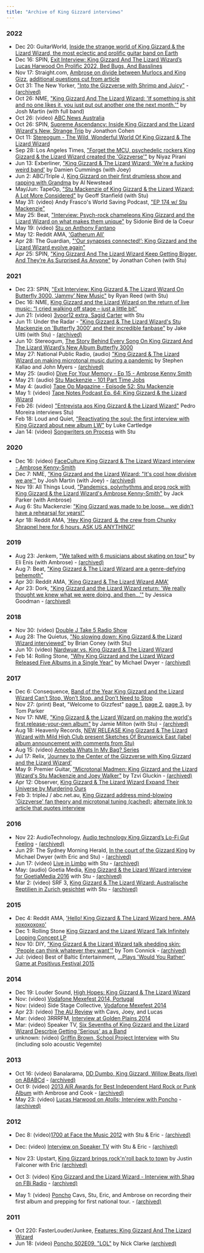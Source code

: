 ```yaml
---
title: "Archive of King Gizzard interviews"
---
```


### 2022

* Dec 20: GuitarWorld, [Inside the strange world of King Gizzard & the Lizard Wizard, the most eclectic and prolific guitar band on Earth](https://www.guitarworld.com/features/king-gizzard-and-the-lizard-wizard-stu-mackenzie-omnium-gatherum)
* Dec 16: SPIN, [Exit Interview: King Gizzard And The Lizard Wizard’s Lucas Harwood On Prolific 2022, Bed Bugs, And Basslines](https://www.spin.com/2022/12/king-gizzard-lucas-harwood-exit-interview/)
* Nov 17: Straight.com, [Ambrose on divide between Murlocs and King Gizz](https://www.straight.com/music/murlocs-bring-it-back-down-to-earth),
  [additional questions cut from article](https://www.reddit.com/r/KGATLW/comments/yxtsso/i_interviewed_amby_heres_the_story/)
* Oct 31: The New Yorker, ["Into the Gizzverse with Shrimp and Juicy"](https://www.newyorker.com/magazine/2022/11/07/into-the-gizzverse-with-shrimp-and-juicy) - [(archived)](https://web.archive.org/web/20230104050548/https://www.newyorker.com/magazine/2022/11/07/into-the-gizzverse-with-shrimp-and-juicy)
* Oct 26: NME, ["King Gizzard And The Lizard Wizard: 'If something is shit and no one likes it, you just put out another one the next month.'"](https://www.nme.com/big-reads/king-gizzard-and-the-lizard-wizard-cover-interview-2022-changes-3335897) by Josh Martin (with full band)
* Oct 26: (video) [ABC News Australia](https://www.youtube.com/watch?v=rxle4toNKHU)
* Oct 26: SPIN, [Supreme Ascendancy: Inside King Gizzard and the Lizard Wizard's New, Strange Trip](https://www.spin.com/2022/10/king-gizzard-and-the-lizard-wizard-three-albums-tour/) by Jonathon Cohen
* Oct 11: [Stereogum - The Wild, Wonderful World Of King Gizzard & The Lizard Wizard](https://www.stereogum.com/2202315/king-gizzard-and-the-lizard-wizard-stu-mackenzie/interviews/cover-story/)
* Sep 28: Los Angeles Times, ["Forget the MCU, psychedelic rockers King Gizzard & the Lizard Wizard created the 'Gizzverse'"](https://www.latimes.com/entertainment-arts/music/story/2022-09-28/king-gizzard-the-lizard-wizard-prepare-for-desert-daze) by Niyaz Pirani
* Jun 13: Exberliner, ["King Gizzard & The Lizard Wizard: 'We're a fucking weird band'](https://beat.com.au/interview-psych-rock-chameleons-king-gizzard-and-the-lizard-wizard-on-what-makes-them-unique/) by Damien Cummings (with Joey)
* Jun 2: ABC/Triple J, [King Gizzard on their first drumless show and rapping with Grandma](https://www.abc.net.au/triplej/news/king-gizzard-interview-drumless-show-covid-rapping-98yo-grandma/13913622) by Al Newstead
* May/Jun: TapeOp, ["Stu Mackenzie of King Gizzard & the Lizard Wizard: A Lot More Considered"](https://tapeop.com/interviews/149/stu-mackenzie-king-gizzard-amp-lizard-wizard/) by Geoff Stanfield (with Stu)
* May 31: (video) Andy Frasco's World Saving Podcast, ["EP 174 w/ Stu Mackenzie"](https://www.youtube.com/watch?v=aUnZ7iEmDxQ)
* May 25: Beat, ["Interview: Psych-rock chameleons King Gizzard and the Lizard Wizard on what makes them unique"](https://beat.com.au/interview-psych-rock-chameleons-king-gizzard-and-the-lizard-wizard-on-what-makes-them-unique/) by Sidonie Bird de la Coeur
* May 19: (video) [Stu on Anthony Fantano](https://www.youtube.com/watch?v=E8MtjdwLZww)
* May 12: Reddit AMA, ['Gatherum All'](https://www.reddit.com/r/indieheads/comments/unjs8a/king_gizzard_ama_gatherum_all/)
* Apr 28: The Guardian, ["‘Our synapses connected!’: King Gizzard and the Lizard Wizard evolve again"](https://www.theguardian.com/music/2022/apr/28/our-synapses-connected-king-gizzard-and-the-lizard-wizard-evolve-again)
* Apr 25: SPIN, ["King Gizzard And The Lizard Wizard Keep Getting Bigger, And They’re As Surprised As Anyone"](https://www.spin.com/2022/04/king-gizzard-and-the-lizard-wizard-stu-mckenzie-interview/) by Jonathan Cohen (with Stu)

### 2021

* Dec 23: SPIN, ["Exit Interview: King Gizzard & The Lizard Wizard On Butterfly 3000, ‘Jammy’ New Music"](https://www.spin.com/2021/12/king-gizzard-and-the-lizard-wizard-interview-2021/) by Ryan Reed (with Stu)
* Dec 16: NME, [King Gizzard and the Lizard Wizard on the return of live music: “I cried walking off stage – just a little bit”](https://www.nme.com/en_au/features/music-features/king-gizzard-and-the-lizard-wizard-stu-mackenzie-live-music-butterfly-3000-album-3119874)
* Jun 21: (video) [3voor12 extra, Sagid Carter](https://www.youtube.com/watch?v=WKXDI_INZgs) with Stu
* Jun 11: Under the Radar - ["King Gizzard & The Lizard Wizard's Stu Mackenzie on 'Butterfly 3000' and their incredible fanbase"](https://www.undertheradarmag.com/interviews/king_gizzard_the_lizard_wizards_stu_mackenzie_on_butterfly_3000_and_their_i) by Jake Uitti (with Stu) - [(archived)](https://web.archive.org/web/20230104035348/https://www.undertheradarmag.com/interviews/king_gizzard_the_lizard_wizards_stu_mackenzie_on_butterfly_3000_and_their_i)
* Jun 10: Stereogum, [The Story Behind Every Song On King Gizzard And The Lizard Wizard’s New Album Butterfly 3000](https://www.stereogum.com/2150545/king-gizzard-butterfly-3000/interviews/footnotes-interview/)
* May 27: National Public Radio, (audio) ["King Gizzard & The Lizard Wizard on making microtonal music during a pandemic](https://www.npr.org/2021/05/27/1000902256/king-gizzard-the-lizard-wizard-on-making-microtonal-music-during-a-pandemic) by Stephen Kallao and John Myers - [(archived)](https://web.archive.org/web/20230104033504/https://www.npr.org/2021/05/27/1000902256/king-gizzard-the-lizard-wizard-on-making-microtonal-music-during-a-pandemic)
* May 25: (audio) [Dive For Your Memory - Ep 15 - Ambrose Kenny Smith](https://diveforyourmemory.podbean.com/e/dive-for-your-memory-ep-15-ambrose-kenny-smith/)
* May 21: (audio) [Stu Mackenzie - 101 Part Time Jobs](https://www.youtube.com/watch?v=d7IBZFoDxhk)
* May 4: (audio) [Tape Op Magazine - Episode 52: Stu Mackenzie](https://www.youtube.com/watch?v=tCCNkdWyOXI)
* May 1: (video) [Tape Notes Podcast Ep. 64: King Gizzard & the Lizard Wizard](https://www.youtube.com/watch?v=ODI0x2unT2Q)
* Feb 26: (video) ["Entrevista aos King Gizzard & the Lizard Wizard"](https://www.youtube.com/watch?v=ZEeiCaa58GM&list=PLKV-LnsZiOo83lY6Afgj8H3gGsYISSXrC&index=36&t=10s) Pedro Moreira interviews Stu)
* Feb 18: Loud and Quiet, ["Reactivating the soul: the first interview with King Gizzard about new album LW"](https://www.loudandquiet.com/interview/reactivating-the-soul-the-first-interview-with-king-gizzard-about-new-album-lw/) by Luke Cartledge
* Jan 14: (video) [Songwriters on Process](https://www.youtube.com/watch?v=Icnno_Qno1I) with Stu

### 2020

* Dec 16: (video) [FaceCulture King Gizzard & The Lizard Wizard interview - Ambrose Kenny-Smith](https://www.youtube.com/watch?v=hGZ55hxXpMM)
* Dec 7: NME, ["King Gizzard and the Lizard Wizard: "It's cool how divisive we are'"](https://www.nme.com/en_au/features/king-gizzard-and-the-lizard-wizard-album-kg-interview-2020-2833101?amp) by Josh Martin (with Joey) - [(archived)](http://web.archive.org/web/20230104034829/https://www.nme.com/en_au/features/king-gizzard-and-the-lizard-wizard-album-kg-interview-2020-2833101?amp)
* Nov 19: All Things Loud, ["Pandemics, polyrhythms and prog rock with King Gizzard & the Lizard Wizard's Ambrose Kenny-Smith"](https://www.allthingsloud.com/king-gizzard-interview/) by Jack Parker (with Ambrose)
* Aug 6: Stu Mackenzie: ["King Gizzard was made to be loose... we didn't have a rehearsal for years!"](https://www.guitarworld.com/features/stu-mackenzie-king-gizzard-was-made-to-be-loose-we-didnt-have-a-rehearsal-for-years)
* Apr 18: Reddit AMA, ['Hey King Gizzard ＆ the crew from Chunky Shrapnel here for 6 hours. ASK US ANYTHING!'](https://www.reddit.com/r/Music/comments/g3bi64/hey_king_gizzard_the_crew_from_chunky_shrapnel/)

### 2019

* Aug 23: Jenkem, ["We talked with 6 musicians about skating on tour"](https://www.jenkemmag.com/home/2019/08/23/talked-6-musicians-skating-tour/) by Eli Enis (with Ambrose) - [(archived)](https://web.archive.org/web/20230104052513/https://www.jenkemmag.com/home/2019/08/23/talked-6-musicians-skating-tour/)
* Aug 7: Beat, ["King Gizzard & The Lizard Wizard are a genre-defying behemoth"](https://beat.com.au/king-gizzard-the-lizard-wizard-are-a-genre-defying-behemoth/)
* Apr 30: Reddit AMA, ['King Gizzard & The Lizard Wizard AMA'](https://www.reddit.com/r/indieheads/comments/biuz0b/king_gizzard_the_lizard_wizard_ama/)
* Apr 23: Dork, ["King Gizzard and the Lizard Wizard return: 'We really thought we knew what we were doing, and then...'"](https://readdork.com/features/king-gizzard-and-the-lizard-wizard-interview-may19/) by Jessica Goodman - [(archived)](https://web.archive.org/web/20230104050320/https://readdork.com/features/king-gizzard-and-the-lizard-wizard-interview-may19/)

### 2018

* Nov 30: (video) [Double J Take 5 Radio Show](https://www.abc.net.au/radio/programs/take-5/king-gizzard-and-the-lizard-wizard-take-5/10572370)
* Aug 28: The Quietus, ["No slowing down: King Gizzard & the Lizard Wizard interviewed"](https://thequietus.com/articles/25160-king-gizzard-and-the-lizard-wizard-interview) by Brian Coney (with Stu)
* Jun 10: (video) [Nardwuar vs. King Gizzard & The Lizard Wizard](https://www.youtube.com/watch?v=ENCswmcSALI)
* Feb 14: Rolling Stone, ["Why King Gizzard and the Lizard Wizard Released Five Albums in a Single Year"](https://www.rollingstone.com/music/music-features/why-king-gizzard-and-the-lizard-wizard-released-five-albums-in-a-single-year-198057/) by Michael Dwyer - [(archived)](https://web.archive.org/web/20230104052140/https://www.rollingstone.com/music/music-features/why-king-gizzard-and-the-lizard-wizard-released-five-albums-in-a-single-year-198057/)

### 2017

* Dec 6: Consequence, [Band of the Year King Gizzard and the Lizard Wizard Can’t Stop, Won’t Stop, and Don’t Need to Stop](https://consequence.net/2017/12/band-of-the-year-king-gizzard-and-the-lizard-wizard-cant-stop-wont-stop-and-dont-need-to-stop/)
* Nov 27: (print) Beat, "Welcome to Gizzfest" [page 1](https://preview.redd.it/rox0bbpbkbda1.jpg?width=3024&format=pjpg&auto=webp&v=enabled&s=535e49e11002514606802a6e71399c0d0f942091), [page 2](https://preview.redd.it/x4vwuapbkbda1.jpg?width=3024&format=pjpg&auto=webp&v=enabled&s=019eb7f8a76341fd4c7a50681b2bf4e1fd98ffab), [page 3](https://preview.redd.it/brqebbpbkbda1.jpg?width=3024&format=pjpg&auto=webp&v=enabled&s=a3505ddd0670e05db4a78b57c0fab485e6c8c74b), by Tom Parker
* Nov 17: NME, ["King Gizzard & the Lizard Wizard on making the world's first release-your-own album"](https://www.nme.com/features/king-gizzard-lizard-wizard-polygondwanaland-album-interview-2159670) by Jamie Milton (with Stu) - [(archived)](https://web.archive.org/web/20230104051204/https://www.nme.com/features/king-gizzard-lizard-wizard-polygondwanaland-album-interview-2159670)
* Aug 18: Heavenly Records, [NEW RELEASE King Gizzard & The Lizard Wizard with Mild High Club present Sketches Of Brunswick East (label album announcement with comments from Stu)](https://heavenlyrecordings.com/new-release-king-gizzard-the-lizard-wizard-with-mild-high-club-present-sketches-of-brunswick-east/)
* Aug 15: (video) [Amoeba Whats In My Bag? Series](https://www.youtube.com/watch?v=e8oexqhDaEo)
* Jul 17: Relix, ['Journey to the Center of the Gizzverse with King Gizzard and the Lizard Wizard'](https://relix.com/articles/detail/journey_to_the_center_of_the_gizzverse_with_king_gizzard_and_the_lizard_wizard/)
* May 9: Premier Guitar, ["Microtonal Madmen: King Gizzard and the Lizard Wizard's Stu Mackenzie and Joey Walker"](https://www.premierguitar.com/artists/microtonal-madmen-king-gizzard-and-the-lizard-wizards-stu-mackenzie-and-joey-walker) by Tzvi Gluckin - [(archived)](https://web.archive.org/web/20230104051942/https://www.premierguitar.com/artists/microtonal-madmen-king-gizzard-and-the-lizard-wizards-stu-mackenzie-and-joey-walker)
* Apr 12: Observer, [King Gizzard & The Lizard Wizard Expand Their Universe by Murdering Ours](https://observer.com/2017/04/king-gizzard-and-the-lizard-wizard-interview/)
* Feb 3: tripleJ / abc.net.au, [King Gizzard address mind-blowing 'Gizzverse' fan theory and microtonal tuning (cached)](https://web.archive.org/web/20170627071826/http://www.abc.net.au:80/triplej/musicnews/s4613979.htm);
  [alternate link to article that quotes interview](https://musicfeeds.com.au/news/king-gizzard-confirm-existence-parallel-gizzverse/)

### 2016

* Nov 22: AudioTechnology, [Audio technology King Gizzard’s Lo-Fi Gut Feeling](https://www.audiotechnology.com/features/king-gizzards-lo-fi-gut-feeling) - [(archived)](https://web.archive.org/web/20230325203850/https://www.audiotechnology.com/features/king-gizzards-lo-fi-gut-feeling)
* Jun 29: The Sydney Morning Herald, [In the court of the Gizzard King](https://www.smh.com.au/entertainment/music/in-the-court-of-the-gizzard-king-20160628-gptx3u.html) by Michael Dwyer (with Eric and Stu) - [(archived)](https://web.archive.org/web/20230325203635/https://www.smh.com.au/entertainment/music/in-the-court-of-the-gizzard-king-20160628-gptx3u.html)
* Jun 17: (video) [Live in Limbo](https://www.youtube.com/watch?v=8hW_OeSrLQA) with Stu - [(archived)](https://web.archive.org/web/20230325203120/https://www.youtube.com/watch?v=8hW_OeSrLQA)
* May: (audio) Goetia Media, [King Gizzard & the Lizard Wizard interview for GoetiaMedia 2016](https://www.youtube.com/watch?v=YcSCJgkAg3o) with Stu - [(archived)](https://web.archive.org/web/20230325202225/https://www.youtube.com/watch?v=YcSCJgkAg3o)
* Mar 2: (video) SRF 3, [King Gizzard & The Lizard Wizard: Australische Reptilien in Zurich gesichtet](https://www.youtube.com/watch?v=nPBDcgNw6Pc) with Stu - [(archived)](https://web.archive.org/web/20230325201623/https://www.youtube.com/watch?v=nPBDcgNw6Pc)

### 2015

* Dec 4: Reddit AMA, ['Hello! King Gizzard & The Lizard Wizard here. AMA xoxoxoxoxo'](https://www.reddit.com/r/indieheads/comments/3vcjjx/hello_king_gizzard_the_lizard_wizard_here_ama/)
* Dec 1: Rolling Stone [King Gizzard and the Lizard Wizard Talk Infinitely Looping Concept LP](https://www.rollingstone.com/music/music-features/king-gizzard-and-the-lizard-wizard-talk-infinitely-looping-concept-lp-187873/)
* Nov 10: DIY, ["King Gizzard & the Lizard Wizard talk shedding skin: 'People can think whatever they want'"](https://diymag.com/interview/king-gizzard-and-the-lizard-wizard-interview-2015-paper-mache-dream-balloon) by Tom Connick - [(archived)](https://web.archive.org/web/20230104052938/https://diymag.com/interview/king-gizzard-and-the-lizard-wizard-interview-2015-paper-mache-dream-balloon)
* Jul: (video) Best of Baltic Entertainment, [...Plays 'Would You Rather' Game at Positivus Festival 2015](https://www.youtube.com/watch?v=ZW03AAEYaiQ&t=43s)

### 2014

* Dec 19: Louder Sound, [High Hopes: King Gizzard & The Lizard Wizard](https://www.loudersound.com/features/high-hopes-king-gizzard-the-lizard-wizard)
* Nov: (video) [Vodafone Mexefest 2014, Portugal](https://www.youtube.com/watch?v=8604AT8aAhk)
* Nov: (video) Side Stage Collective, [Vodafone Mexefest 2014](https://www.youtube.com/watch?v=FAXgfld3MEM)
* Apr 23: (video) [The AU Review](https://www.youtube.com/watch?v=MCpKYmrNIlg) with Cavs, Joey, and Lucas
* Mar: (video) 3RRRFM, [Interview at Golden Plains 2014](https://www.youtube.com/watch?v=gsCD9KlLcDk)
* Mar: (video) Speaker TV, [Six Sevenths of King Gizzard and the Lizard Wizard Descrbie Getting 'Serious' as a Band](https://www.youtube.com/watch?v=VGP5xFp0U2c)
* unknown: (video) [Griffin Brown, School Project Interview](https://www.youtube.com/watch?v=PuL45bLHEWI) with Stu (including solo acoustic Vegemite)

### 2013

* Oct 16: (video) Banalarama, [DD Dumbo, King Gizzard, Willow Beats (live) on ABABCd](https://youtu.be/MPk4viiXIUU?t=691) - [(archived)](https://web.archive.org/web/20230324221100/https://www.youtube.com/watch?v=MPk4viiXIUU&t=691s)
* Oct 9: (video) [2013 AIR Awards for Best Independent Hard Rock or Punk Album](https://www.youtube.com/watch?v=Sf1M4Sl6TyY) with Ambrose and Cook - [(archived)](https://web.archive.org/web/20230324221501/https://www.youtube.com/watch?v=Sf1M4Sl6TyY)
* May 23: (video) [Lucas Harwood on Atolls; Interview with Poncho](https://www.youtube.com/watch?v=xEUcSwA3MrE) - [(archived)](https://web.archive.org/web/20230324220134/https://www.youtube.com/watch?v=xEUcSwA3MrE)

### 2012 

* Dec 8: (video)[1700 at Face the Music 2012](https://www.youtube.com/watch?v=z6ZnE5pwPqw) with Stu & Eric - [(archived)](https://web.archive.org/web/20230324215831/https://www.youtube.com/watch?v=z6ZnE5pwPqw)
* Dec: (video) [Interview on Speaker TV](https://www.youtube.com/watch?v=QIJgqO6MKO4) with Stu & Eric - [(archived)](https://web.archive.org/web/20230324215508/https://www.youtube.com/watch?v=QIJgqO6MKO4)

* Nov 23: Upstart, [King Gizzard brings rock'n'roll back to town](https://www.upstart.net.au/king-gizzard-brings-rocknroll-back-to-town/) by Justin Falconer with Eric [(archived)](https://web.archive.org/web/20230324214402/https://www.upstart.net.au/king-gizzard-brings-rocknroll-back-to-town/)
* Oct 3: (video) [King Gizzard and the Lizard Wizard - Interview with Shag on FBi Radio](https://www.youtube.com/watch?v=azuedaRzLzs) - [(archived)](https://web.archive.org/web/20230324213824/https://www.youtube.com/watch?v=azuedaRzLzs)
* May 1: (video) [Poncho](https://www.youtube.com/watch?v=LdcVrR8Fh1Q) Cavs, Stu, Eric, and Ambrose on recording their first album and prepping for first national tour. - [(archived)](https://web.archive.org/web/20230324213146/https://www.youtube.com/watch?v=LdcVrR8Fh1Q)

### 2011

* Oct 220: FasterLouder/Junkee, [Features: King Gizzard And The Lizard Wizard](https://web.archive.org/web/20160322110642/http://fasterlouder.junkee.com/king-gizzard-and-the-lizard-wizard/823749)
* Jun 18: (video) [Poncho S02E09, "LOL"](https://www.youtube.com/watch?v=gsLDMnFErOA) by Nick Clarke [(archived)](http://web.archive.org/web/20130928131241/http://www.poncho.tv/eps_s02e09.php)
